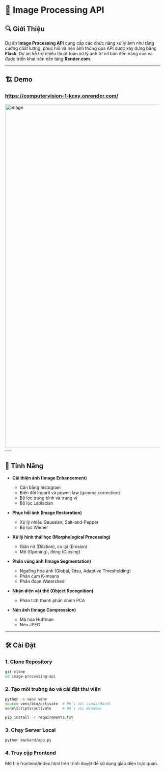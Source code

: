 # 📸 Image Processing API

## 🔍 Giới Thiệu  
Dự án **Image Processing API** cung cấp các chức năng xử lý ảnh như tăng cường chất lượng, phục hồi và nén ảnh thông qua API được xây dựng bằng **Flask**. Dự án hỗ trợ nhiều thuật toán xử lý ảnh từ cơ bản đến nâng cao và được triển khai trên nền tảng **Render.com**.

---
## 🏗 Demo
### https://computervision-1-kcxy.onrender.com/
<img width="1117" alt="image" src="https://github.com/user-attachments/assets/487ec6c0-84ca-4dfd-967e-da0d687a5ee8" />
---

## 🚀 Tính Năng  

- **Cải thiện ảnh (Image Enhancement)**  
  - Cân bằng histogram  
  - Biến đổi logarit và power-law (gamma correction)  
  - Bộ lọc trung bình và trung vị  
  - Bộ lọc Laplacian  

- **Phục hồi ảnh (Image Restoration)**  
  - Xử lý nhiễu Gaussian, Salt-and-Pepper  
  - Bộ lọc Wiener  

- **Xử lý hình thái học (Morphological Processing)**  
  - Giãn nở (Dilation), co lại (Erosion)  
  - Mở (Opening), đóng (Closing)  

- **Phân vùng ảnh (Image Segmentation)**  
  - Ngưỡng hóa ảnh (Global, Otsu, Adaptive Thresholding)  
  - Phân cụm K-means  
  - Phân đoạn Watershed  

- **Nhận diện vật thể (Object Recognition)**  
  - Phân tích thành phần chính PCA  

- **Nén ảnh (Image Compression)**  
  - Mã hóa Huffman  
  - Nén JPEG  

---

## 🛠 Cài Đặt

### 1. Clone Repository  
```bash
git clone 
cd image-processing-api
```
### 2. Tạo môi trường ảo và cài đặt thư viện
```bash
python -m venv venv
source venv/bin/activate  # Đối với Linux/MacOS
venv\Scripts\activate     # Đối với Windows

pip install -r requirements.txt
```
### 3. Chạy Server Local
```bash
python backend/app.py
```
### 4. Truy cập Frontend
Mở file frontend/index.html trên trình duyệt để sử dụng giao diện trực quan.

